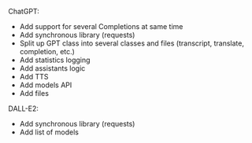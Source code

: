 ChatGPT:
- Add support for several Completions at same time
- Add synchronous library (requests)
- Split up GPT class into several classes and files (transcript, translate, completion, etc.)
- Add statistics logging
- Add assistants logic
- Add TTS
- Add models API
- Add files

DALL-E2:
- Add synchronous library (requests)
- Add list of models
